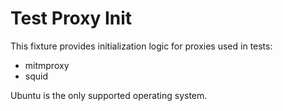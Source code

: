 # Test Proxy Init

This fixture provides initialization logic for proxies used in tests:

- mitmproxy
- squid

Ubuntu is the only supported operating system.
